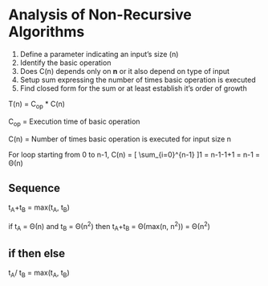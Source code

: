 # Analysis of Non-Recursive Algorithms

1. Define a parameter indicating an input’s size (n)
2. Identify the basic operation
3. Does C(n) depends only on **n** or it also depend on type of input
4. Setup sum expressing the number of times basic operation is executed
5. Find closed form for the sum or at least establish it’s order of growth

T(n) = C<sub>op</sub> \* C(n)

C<sub>op</sub> = Execution time of basic operation

C(n) = Number of times basic operation is executed for input size n

For loop starting from 0 to n-1, C(n) = \[
\sum\_{i=0}^{n-1}
\]1 = n-1-1+1 = n-1 = Θ(n)

## Sequence

t<sub>A</sub>+t<sub>B</sub> = max(t<sub>A</sub>, t<sub>B</sub>)

if t<sub>A</sub> = Θ(n) and t<sub>B</sub> = Θ(n<sup>2</sup>) then t<sub>A</sub>+t<sub>B</sub> = Θ(max(n, n<sup>2</sup>)) = Θ(n<sup>2</sup>)

## if then else

t<sub>A</sub>/ t<sub>B</sub> = max(t<sub>A</sub>, t<sub>B</sub>)
